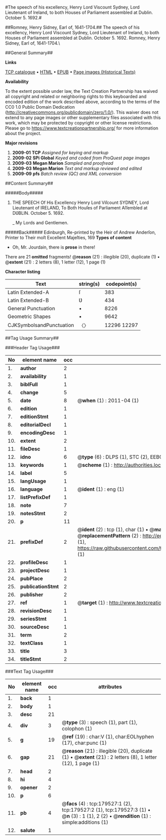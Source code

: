 #The speech of his excellency, Henry Lord Viscount Sydney, Lord Lieutenant of Ireland, to both Houses of Parliament assembled at Dublin. October 5. 1692.#

##Romney, Henry Sidney, Earl of, 1641-1704.\##
The speech of his excellency, Henry Lord Viscount Sydney, Lord Lieutenant of Ireland, to both Houses of Parliament assembled at Dublin. October 5. 1692.
Romney, Henry Sidney, Earl of, 1641-1704.\

##General Summary##

**Links**

[TCP catalogue](http://www.ota.ox.ac.uk/tcp/)  • 
[HTML](http://tei.it.ox.ac.uk/tcp/Texts-HTML/free/B05/B05034.html)  • 
[EPUB](http://tei.it.ox.ac.uk/tcp/Texts-EPUB/free/B05/B05034.epub) • 
[Page images (Historical Texts)](https://historicaltexts.jisc.ac.uk/eebo-52612221e)

**Availability**

To the extent possible under law, the Text Creation Partnership has waived all copyright and related or neighboring rights to this keyboarded and encoded edition of the work described above, according to the terms of the CC0 1.0 Public Domain Dedication (http://creativecommons.org/publicdomain/zero/1.0/). This waiver does not extend to any page images or other supplementary files associated with this work, which may be protected by copyright or other license restrictions. Please go to https://www.textcreationpartnership.org/ for more information about the project.

**Major revisions**

1. __2009-01__ __TCP__ *Assigned for keying and markup*
1. __2009-02__ __SPi Global__ *Keyed and coded from ProQuest page images*
1. __2009-03__ __Megan Marion__ *Sampled and proofread*
1. __2009-03__ __Megan Marion__ *Text and markup reviewed and edited*
1. __2009-09__ __pfs__ *Batch review (QC) and XML conversion*

##Content Summary##

#####Body#####

1. THE SPEECH Of His Excellency Henry Lord Viſcount SYDNEY, Lord Lieutenant of IRELAND, To Both Houſes of Parliament Aſſembled at DƲBLIN. October 5. 1692.

    _ My Lords and Gentlemen.

#####Back#####
Edinburgh, Re-printed by the Heir of Andrew Anderſon, Printer to Their moſt Excellent Majeſties, 169
**Types of content**

  * Oh, Mr. Jourdain, there is **prose** in there!

There are 21 **omitted** fragments! 
 @__reason__ (21) : illegible (20), duplicate (1)  •  @__extent__ (21) : 2 letters (8), 1 letter (12), 1 page (1)

**Character listing**


|Text|string(s)|codepoint(s)|
|---|---|---|
|Latin Extended-A|ſ|383|
|Latin Extended-B|Ʋ|434|
|General Punctuation|•|8226|
|Geometric Shapes|▪|9642|
|CJKSymbolsandPunctuation|〈〉|12296 12297|

##Tag Usage Summary##

###Header Tag Usage###

|No|element name|occ|attributes|
|---|---|---|---|
|1.|__author__|2||
|2.|__availability__|1||
|3.|__biblFull__|1||
|4.|__change__|5||
|5.|__date__|8| @__when__ (1) : 2011-04 (1)|
|6.|__edition__|1||
|7.|__editionStmt__|1||
|8.|__editorialDecl__|1||
|9.|__encodingDesc__|1||
|10.|__extent__|2||
|11.|__fileDesc__|1||
|12.|__idno__|6| @__type__ (6) : DLPS (1), STC (2), EEBO-CITATION (1), OCLC (1), VID (1)|
|13.|__keywords__|1| @__scheme__ (1) : http://authorities.loc.gov/ (1)|
|14.|__label__|5||
|15.|__langUsage__|1||
|16.|__language__|1| @__ident__ (1) : eng (1)|
|17.|__listPrefixDef__|1||
|18.|__note__|7||
|19.|__notesStmt__|2||
|20.|__p__|11||
|21.|__prefixDef__|2| @__ident__ (2) : tcp (1), char (1)  •  @__matchPattern__ (2) : ([0-9\-]+):([0-9IVX]+) (1), (.+) (1)  •  @__replacementPattern__ (2) : http://eebo.chadwyck.com/downloadtiff?vid=$1&page=$2 (1), https://raw.githubusercontent.com/textcreationpartnership/Texts/master/tcpchars.xml#$1 (1)|
|22.|__profileDesc__|1||
|23.|__projectDesc__|1||
|24.|__pubPlace__|2||
|25.|__publicationStmt__|2||
|26.|__publisher__|2||
|27.|__ref__|1| @__target__ (1) : http://www.textcreationpartnership.org/docs/. (1)|
|28.|__revisionDesc__|1||
|29.|__seriesStmt__|1||
|30.|__sourceDesc__|1||
|31.|__term__|2||
|32.|__textClass__|1||
|33.|__title__|3||
|34.|__titleStmt__|2||


###Text Tag Usage###

|No|element name|occ|attributes|
|---|---|---|---|
|1.|__back__|1||
|2.|__body__|1||
|3.|__desc__|21||
|4.|__div__|3| @__type__ (3) : speech (1), part (1), colophon (1)|
|5.|__g__|19| @__ref__ (19) : char:V (1), char:EOLhyphen (17), char:punc (1)|
|6.|__gap__|21| @__reason__ (21) : illegible (20), duplicate (1)  •  @__extent__ (21) : 2 letters (8), 1 letter (12), 1 page (1)|
|7.|__head__|2||
|8.|__hi__|4||
|9.|__opener__|2||
|10.|__p__|6||
|11.|__pb__|4| @__facs__ (4) : tcp:179527:1 (2), tcp:179527:2 (1), tcp:179527:3 (1)  •  @__n__ (3) : 1 (1), 2 (2)  •  @__rendition__ (1) : simple:additions (1)|
|12.|__salute__|1||
